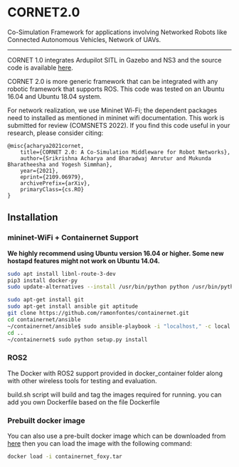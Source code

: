 # CORNET2.0

Co-Simulation Framework for applications involving Networked Robots like Connected Autonomous Vehicles, Network of UAVs. 

---
 
CORNET 1.0 integrates Ardupilot SITL in Gazebo and NS3 and the source code is available [here](https://github.com/srikrishna3118/CORNET.git).

CORNET 2.0 is more generic framework that can be integrated with any robotic framework that supports ROS. This code was tested on an Ubuntu 16.04 and Ubuntu 18.04 system.

For network realization, we use Mininet Wi-Fi; the dependent packages need to installed as mentioned in mininet wifi documentation. This work is submitted for review (COMSNETS 2022). If you find this code useful in your research, please consider citing:

```
@misc{acharya2021cornet,
    title={CORNET 2.0: A Co-Simulation Middleware for Robot Networks}, 
    author={Srikrishna Acharya and Bharadwaj Amrutur and Mukunda Bharatheesha and Yogesh Simmhan},
    year={2021},
    eprint={2109.06979},
    archivePrefix={arXiv},
    primaryClass={cs.RO}
}
```

## Installation

### mininet-WiFi + Containernet Support

**We highly recommend using Ubuntu version 16.04 or higher. Some new hostapd features might not work on Ubuntu 14.04.**

```bash
sudo apt install libnl-route-3-dev
pip3 install docker-py
sudo update-alternatives --install /usr/bin/python python /usr/bin/python3 1 

sudo apt-get install git
sudo apt-get install ansible git aptitude
git clone https://github.com/ramonfontes/containernet.git
cd containernet/ansible
~/containernet/ansible$ sudo ansible-playbook -i "localhost," -c local install.yml
cd ..
~/containernet$ sudo python setup.py install
```

### ROS2

The Docker with ROS2 support provided in docker_container folder along with other wireless tools for testing and evaluation.

build.sh script will build and tag the images required for running. you can add you own Dockerfile based on the file Dockerfile

### Prebuilt docker image

You can also use a pre-built docker image which can be downloaded from [here](https://drive.google.com/file/d/1PNWrrP4M3ikoyO_3HJ730YSZ5dLxTIO7/view?usp=sharing)
then you can load the image with the following command:

```bash
docker load -i containernet_foxy.tar
```
